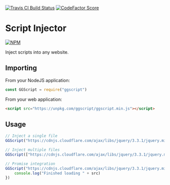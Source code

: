 [![Travis CI Build Status](https://img.shields.io/travis/com/Richienb/ggscript/master.svg?style=for-the-badge)](https://travis-ci.com/Richienb/ggscript)
[![CodeFactor Score](https://www.codefactor.io/repository/github/Richienb/ggscript/badge?style=for-the-badge)](https://www.codefactor.io/repository/github/Richienb/ggscript)

# Script Injector

[![NPM](https://nodei.co/npm/ggscript.png?downloads=true&downloadRank=true&stars=true)](https://nodei.co/npm/ggscript)

Inject scripts into any website.

## Importing

From your NodeJS application:
```js
const GGScript = require("ggscript")
```

From your web application:
```html
<script src="https://unpkg.com/ggscript/ggscript.min.js"></script>
```

## Usage

```js
// Inject a single file
GGScript("https://cdnjs.cloudflare.com/ajax/libs/jquery/3.3.1/jquery.min.js")

// Inject multiple files
GGScript(["https://cdnjs.cloudflare.com/ajax/libs/jquery/3.3.1/jquery.min.js", "https://cdnjs.cloudflare.com/ajax/libs/vue/2.6.9/vue.min.js", "https://cdnjs.cloudflare.com/ajax/libs/crypto-js/3.1.9-1/crypto-js.min.js"])

// Promise integration
GGScript("https://cdnjs.cloudflare.com/ajax/libs/jquery/3.3.1/jquery.min.js").then((src) => {
    console.log("Finished loading " + src)
})
```

